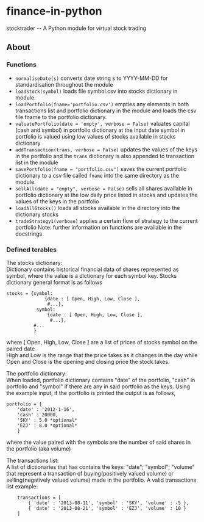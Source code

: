# finance-in-python
stocktrader -- A Python module for virtual stock trading
## About
### Functions
- `normaliseDate(s)` converts date string s to YYYY-MM-DD for standardisation throughout the module
- `loadStock(symbol)` loads file symbol.csv into stocks dictionary in module.
- `loadPortfolio(fname='portfolio.csv')` empties any elements in both transactions list and portfolio dictionary in the module
    and loads the csv file fname to the portfolio dictionary.
- `valuatePortfolio(date = 'empty', verbose = False)` valuates capital (cash and symbol) in portfolio dictionary at the input date
    symbol in portfolio is valued using low values of stocks available in stocks dictionary
- `addTransaction(trans, verbose = False)` updates the values of the keys in the portfolio and the `trans` dictionary is also appended to transaction list in the module
- `savePortfolio(fname = "portfolio.csv")` saves the current portfolio dictionary to a csv file called `fname` into the same directory as the module.
- `sellAll(date = "empty", verbose = False)` sells all shares available in portfolio dictionary at the low daily price 
    listed in stocks and updates the values of the keys in the portfolio
- `loadAllStocks()` loads all stocks available in the directory into the dictionary stocks
- `tradeStrategy1(verbose)` applies a certain flow of strategy to the current portfolio
Note: further information on functions are available in the docstrings

### Defined terables

The stocks dictionary: \
Dictionary contains historical financial data of shares represented as symbol, where the value is a dictionary for each symbol key. Stocks dictionary general format is as follows
    
    stocks = {symbol:
                  {date : [ Open, High, Low, Close ],
                   #...},
               symbol:
                   {date : [ Open, High, Low, Close ],
                    #...},
              #... 
              }
   where
   [ Open, High, Low, Close ] are a list of prices of stocks symbol on the paired date \
   High and Low is the range that the price takes as it changes in the day while \
   Open and Close is the opening and closing price the stock takes.

The portfolio dictionary:\
    When loaded, portfolio dictionary contains "date" of the portfolio, 
    "cash" in portfolio and "symbol" if there are any in said portfolio as the keys.
    Using the example input, if the portfolio is printed the output is as follows,
    
    portfolio = { 
        'date' : '2012-1-16',
        'cash' : 20000,
        'SKY' : 5.0 *optional*
        'EZJ' : 8.0 *optional*
        }
        
where the value paired with the symbols are the number of said shares
in the portfolio (aka volume)

The transactions list: \
    A list of dictionaries that has contains the keys: "date"; "symbol"; "volume" that represent
    a transaction of buying(positively valued volume) or selling(negatively valued volume) 
    made in the portfolio.
    A valid transactions list example:
        
        transactions = [ 
            { 'date' : '2013-08-11', 'symbol' : 'SKY', 'volume' : -5 }, 
            { 'date' : '2013-08-21', 'symbol' : 'EZJ', 'volume' : 10 } 
        ]
